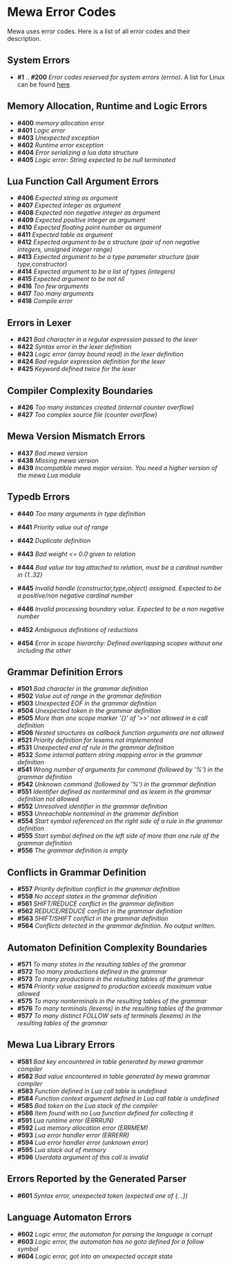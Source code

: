 # Mewa Error Codes
Mewa uses error codes. Here is a list of all error codes and their description.

## System Errors
+ **#1** .. **#200** _Error codes reserved for system errors (errno)_.
A list for Linux can be found [here](https://nuetzlich.net/errno.html).

## Memory Allocation, Runtime and Logic Errors
+ **#400**   _memory allocation error_
+ **#401**   _Logic error_
+ **#403**   _Unexpected exception_
+ **#402**   _Runtime error exception_
+ **#404**   _Error serializing a lua data structure_
+ **#405**   _Logic error: String expected to be null terminated_

## Lua Function Call Argument Errors
+ **#406**   _Expected string as argument_
+ **#407**   _Expected integer as argument_
+ **#408**   _Expected non negative integer as argument_
+ **#409**   _Expected positive integer as argument_
+ **#410**   _Expected floating point number as argument_
+ **#411**   _Expected table as argument_
+ **#412**   _Expected argument to be a structure (pair of non negative integers, unsigned integer range)_
+ **#413**   _Expected argument to be a type parameter structure (pair type,constructor)_
+ **#414**   _Expected argument to be a list of types (integers)_
+ **#415**   _Expected argument to be not nil_
+ **#416**   _Too few arguments_
+ **#417**   _Too many arguments_
+ **#418**	_Compile error_

## Errors in Lexer
+ **#421**   _Bad character in a regular expression passed to the lexer_
+ **#422**   _Syntax error in the lexer definition_
+ **#423**   _Logic error (array bound read) in the lexer definition_
+ **#424**   _Bad regular expression definition for the lexer_
+ **#425**   _Keyword defined twice for the lexer_

## Compiler Complexity Boundaries
+ **#426**   _Too many instances created (internal counter overflow)_
+ **#427**   _Too complex source file (counter overflow)_

## Mewa Version Mismatch Errors
+ **#437**   _Bad mewa version_
+ **#438**   _Missing mewa version_
+ **#439**   _Incompatible mewa major version. You need a higher version of the mewa Lua module_

## Typedb Errors
+ **#440**   _Too many arguments in type definition_
+ **#441**   _Priority value out of range_
+ **#442**   _Duplicate definition_
+ **#443**   _Bad weight <= 0.0 given to relation_
+ **#444**   _Bad value tor tag attached to relation, must be a cardinal number in {1..32}_
+ **#445**   _Invalid handle (constructor,type,object) assigned. Expected to be a positive/non negative cardinal number_
+ **#446**   _Invalid processing boundary value. Expected to be a non negative number_

+ **#452**   _Ambiguous definitions of reductions_
+ **#454**   _Error in scope hierarchy: Defined overlapping scopes without one including the other_

## Grammar Definition Errors
+ **#501**   _Bad character in the grammar definition_
+ **#502**   _Value out of range in the grammar definition_
+ **#503**   _Unexpected EOF in the grammar definition_
+ **#504**   _Unexpected token in the grammar definition_
+ **#505**   _More than one scope marker '{}' of '>>' not allowed in a call definition_
+ **#506**   _Nested structures as callback function arguments are not allowed_
+ **#521**   _Priority definition for lexems not implemented_
+ **#531**   _Unexpected end of rule in the grammar definition_
+ **#532**   _Some internal pattern string mapping error in the grammar definition_
+ **#541**   _Wrong number of arguments for command (followed by '%') in the grammar definition_
+ **#542**   _Unknown command (followed by '%') in the grammar definition_
+ **#551**   _Identifier defined as nonterminal and as lexem in the grammar definition not allowed_
+ **#552**   _Unresolved identifier in the grammar definition_
+ **#553**   _Unreachable nonteminal in the grammar definition_
+ **#554**   _Start symbol referenced on the right side of a rule in the grammar definition_
+ **#555**   _Start symbol defined on the left side of more than one rule of the grammar definition_
+ **#556**   _The grammar definition is empty_

## Conflicts in Grammar Definition
+ **#557**   _Priority definition conflict in the grammar definition_
+ **#558**   _No accept states in the grammar definition_
+ **#561**   _SHIFT/REDUCE conflict in the grammar definition_
+ **#562**   _REDUCE/REDUCE conflict in the grammar definition_
+ **#563**   _SHIFT/SHIFT conflict in the grammar definition_
+ **#564**   _Conflicts detected in the grammar definition. No output written._

## Automaton Definition Complexity Boundaries
+ **#571**   _To many states in the resulting tables of the grammar_
+ **#572**   _Too many productions defined in the grammar_
+ **#573**   _To many productions in the resulting tables of the grammar_
+ **#574**   _Priority value assigned to production exceeds maximum value allowed_
+ **#575**   _To many nonterminals in the resulting tables of the grammar_
+ **#576**   _To many terminals (lexems) in the resulting tables of the grammar_
+ **#577**   _To many distinct FOLLOW sets of terminals (lexems) in the resulting tables of the grammar_

## Mewa Lua Library Errors
+ **#581**   _Bad key encountered in table generated by mewa grammar compiler_
+ **#582**   _Bad value encountered in table generated by mewa grammar compiler_
+ **#583**   _Function defined in Lua call table is undefined_
+ **#584**   _Function context argument defined in Lua call table is undefined_
+ **#585**   _Bad token on the Lua stack of the compiler_
+ **#586**   _Item found with no Lua function defined for collecting it_
+ **#591**   _Lua runtime error (ERRRUN)_
+ **#592**   _Lua memory allocation error (ERRMEM)_
+ **#593**   _Lua error handler error (ERRERR)_
+ **#594**   _Lua error handler error (unknown error)_
+ **#595**   _Lua stack out of memory_
+ **#596**   _Userdata argument of this call is invalid_

## Errors Reported by the Generated Parser
+ **#601**   _Syntax error, unexpected token (expected one of {...})_

## Language Automaton Errors
+ **#602**   _Logic error, the automaton for parsing the language is corrupt_
+ **#603**   _Logic error, the automaton has no goto defined for a follow symbol_
+ **#604**   _Logic error, got into an unexpected accept state_


